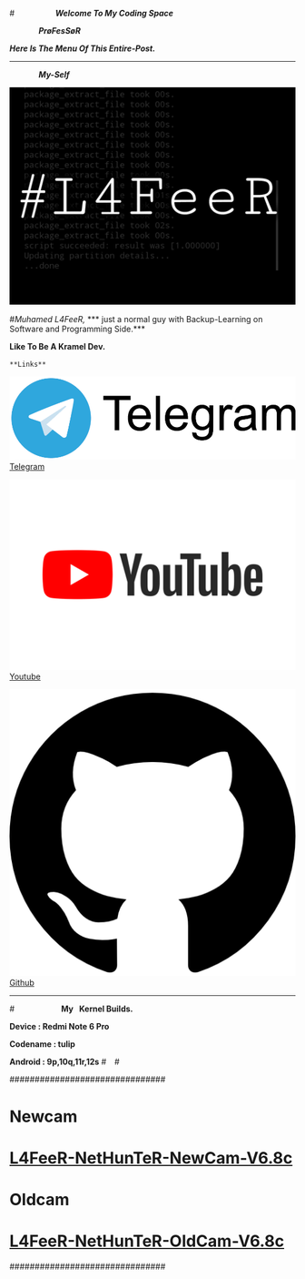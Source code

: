 #***⠀⠀⠀⠀⠀⠀⠀Welcome To My Coding Space***


***⠀⠀⠀⠀⠀PrøFesSøR***


***Here Is The Menu Of This Entire-Post.***

* * *


***⠀⠀⠀⠀⠀My-Self***

![L4FeeR](assets/l4feer.png)

  #*Muhamed L4FeeR,*
*** just a normal guy with Backup-Learning on Software and Programming Side.***

**Like To Be A Kramel Dev.**

    **Links**

![t.me/l4feer](assets/telegram.png)
   [Telegram](https://t.me/kali_nethunter_android)

![youtube.com](assets/youtube.png)
   [Youtube](https://youtube.com/channel/UCOB6x1Bn0dpBk0ZOHcARKYQ)

![github.com/L4FeeR](assets/github.png)
   [Github](https://github.com/L4FeeR)

 * * * 




#**⠀⠀⠀⠀⠀⠀⠀⠀My⠀Kernel Builds.**

**Device   : Redmi Note 6 Pro**

**Codename : tulip**

**Android  : 9p,10q,11r,12s**
#⠀
#⠀

###############################
# **Newcam**
#
# [L4FeeR-NetHunTeR-NewCam-V6.8c](assests/kernel/L4FeeR-NetHunTeR-NewCam-V6.8c.zip)
#
# **Oldcam**
#
# [L4FeeR-NetHunTeR-OldCam-V6.8c](assests/kernel/L4FeeR-NetHunTeR-OldCam-V6.8c)
###############################
